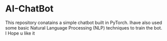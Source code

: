 # AI-ChatBot
This repository conatains a simple chatbot built in PyTorch. Ihave also used some basic Natural Language Processing (NLP) techniques to train the bot.
I Hope u like it
